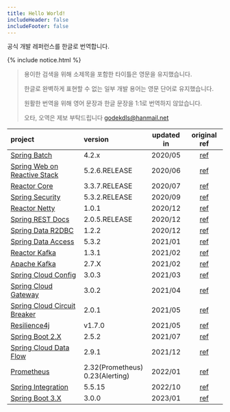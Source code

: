 ```yaml
---
title: Hello World!
includeHeader: false
includeFooter: false
---
```


공식 개발 레퍼런스를 한글로 번역합니다.

{% include notice.html %}

> 용이한 검색을 위해 소제목을 포함한 타이틀은 영문을 유지했습니다.
>
> 한글로 완벽하게 표현할 수 없는 일부 개발 용어는 영문 단어로 유지했습니다.
>
> 원활한 번역을 위해 영어 문장과 한글 문장을 1:1로 번역하지 않았습니다.
>
> 오타, 오역은 제보 부탁드립니다 godekdls@hanmail.net


| project                                                                       | version | updated in | original ref | 
|:------------------------------------------------------------------------------| :------------------|:----------:| :----------------: |
| [Spring Batch](/Spring%20Batch/contents/)                                     | 4.2.x |  2020/05   | [ref](https://docs.spring.io/spring-batch/docs/4.2.x/reference/html/index-single.html) |
| [Spring Web on Reactive Stack](/Reactive%20Spring/contents/)                  | 5.2.6.RELEASE|  2020/06   | [ref](https://docs.spring.io/spring-framework/docs/5.2.6.RELEASE/spring-framework-reference/web-reactive.html) |
| [Reactor Core](/Reactor%20Core/contents/)                                     | 3.3.7.RELEASE|  2020/07   |[ref](https://projectreactor.io/docs/core/3.3.7.RELEASE/reference/index.html) |
| [Spring Security](/Spring%20Security/contents/)                               |5.3.2.RELEASE |  2020/09   | [ref](https://docs.spring.io/spring-security/site/docs/5.3.2.RELEASE/reference/html5/) |
| [Reactor Netty](/Reactor%20Netty/contents/)                                   |1.0.1 |  2020/12   | [ref](https://projectreactor.io/docs/netty/1.0.1/reference/index.html) |
| [Spring REST Docs](/Spring%20REST%20Docs/contents/)                           | 2.0.5.RELEASE |  2020/12   | [ref](https://docs.spring.io/spring-restdocs/docs/2.0.5.RELEASE/reference/html5/) |
| [Spring Data R2DBC](/Spring%20Data%20R2DBC/contents/)                         | 1.2.2 |  2020/12   | [ref](https://docs.spring.io/spring-data/r2dbc/docs/1.2.2/reference/html/#) |
| [Spring Data Access](/Spring%20Data%20Access/contents/)                       | 5.3.2 |  2021/01   | [ref](https://docs.spring.io/spring-framework/docs/5.3.2/reference/html/data-access.html) |
| [Reactor Kafka](/Reactor%20Kafka/contents/)                                   | 1.3.1 |  2021/02   | [ref](https://projectreactor.io/docs/kafka/1.3.1/reference/index.html) |
| [Apache Kafka](/Apache%20Kafka/contents/)                                     | 2.7.X |  2021/02   | [ref](https://kafka.apache.org/27/documentation.html) |
| [Spring Cloud Config](/Spring%20Cloud%20Config/contents/)                     | 3.0.3 |  2021/03   | [ref](https://docs.spring.io/spring-cloud-config/docs/3.0.3/reference/html/) |
| [Spring Cloud Gateway](/Spring%20Cloud%20Gateway/contents/)                   | 3.0.2 |  2021/04   | [ref](https://docs.spring.io/spring-cloud-gateway/docs/3.0.2/reference/html/) |
| [Spring Cloud Circuit Breaker](/Spring%20Cloud%20Circuit%20Breaker/contents/) | 2.0.1 |  2021/05   | [ref](https://docs.spring.io/spring-cloud-circuitbreaker/docs/2.0.1/reference/html/) |
| [Resilience4j](/Resilience4j/contents/)                                       | v1.7.0 |  2021/05   | [ref](https://resilience4j.readme.io/v1.7.0/docs) |
| [Spring Boot 2.X](/Spring%20Boot/contents/)                                   | 2.5.2 |  2021/07   | [ref](https://docs.spring.io/spring-boot/docs/2.5.2/reference/htmlsingle/) |
| [Spring Cloud Data Flow](/Spring%20Cloud%20Data%20Flow/contents/)             | 2.9.1 |  2021/12   | [ref](https://dataflow.spring.io/docs/) |
| [Prometheus](/Prometheus/contents/)                                           | 2.32(Prometheus)<br>0.23(Alerting) |  2022/01   | [ref](https://prometheus.io/docs/introduction/overview/) |
| [Spring Integration](/Spring%20Integration/contents/)                         | 5.5.15 |  2022/10   | [ref](https://docs.spring.io/spring-integration/docs/5.5.15/reference/html/index-single.html) |
| [Spring Boot 3.X](/Spring%20Boot/3.x/contents/)                               | 3.0.0         |  2023/01   | [ref](https://docs.spring.io/spring-boot/docs/3.0.0/reference/htmlsingle/) |
